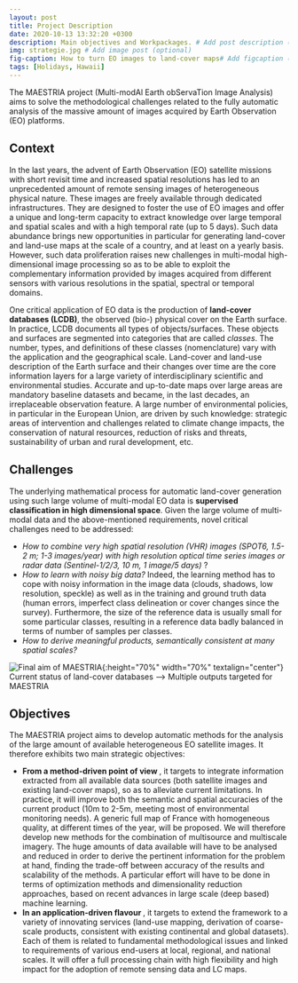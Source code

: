 ```yaml
---
layout: post
title: Project Description
date: 2020-10-13 13:32:20 +0300
description: Main objectives and Workpackages. # Add post description (optional)
img: strategie.jpg # Add image post (optional)
fig-caption: How to turn EO images to land-cover maps# Add figcaption (optional)
tags: [Holidays, Hawaii]
---
```

The MAESTRIA project (Multi-modAl Earth obServaTion Image Analysis) aims to solve the methodological challenges related to the fully automatic analysis of the massive amount of images acquired by Earth Observation (EO) platforms.

## Context
In the last years, the advent of Earth Observation (EO) satellite missions with short revisit time and increased spatial resolutions has led to an unprecedented amount of remote sensing images of heterogeneous physical nature. These images are freely available through dedicated infrastructures. They are designed to foster the use of EO images and offer a unique and long-term capacity to extract knowledge over large temporal and spatial scales and with a high temporal
rate (up to 5 days).
Such data abundance brings new opportunities in particular for generating land-cover and land-use maps at the scale of a country, and at least on a yearly basis. However, such
data proliferation raises new challenges in multi-modal high-dimensional image processing so as to be able to exploit the complementary information provided by images acquired from different sensors with various resolutions in the spatial, spectral or temporal domains.

One critical application of EO data is the production of <b>land-cover databases (LCDB)</b>, the observed (bio-) physical cover on the Earth surface. In practice, LCDB documents all types of objects/surfaces. These objects and surfaces are segmented into categories that are
called <i>classes</i>. The number, types, and definitions of these classes (nomenclature) vary with the application
and the geographical scale.
Land-cover and land-use description of the Earth surface and their changes over time are the core information layers for a large variety of interdisciplinary scientific and environmental studies. Accurate and up-to-date maps over large areas are mandatory baseline datasets and became, in the last decades, an irreplaceable observation feature. A large number of environmental policies, in particular in the European Union, are driven by such knowledge: strategic areas of intervention and challenges related to climate change impacts, the conservation of natural resources, reduction of risks and threats, sustainability of urban and rural development, etc.


## Challenges
The underlying mathematical process for automatic land-cover generation using such large volume of multi-modal EO data is <b>supervised classification in high dimensional space</b>. Given the large volume of multi-modal data and the above-mentioned requirements, novel critical challenges need to be addressed:
* <i>How to combine very high spatial resolution (VHR) images (SPOT6, 1.5-2 m; 1-3 images/year) with high resolution optical time series images or radar data (Sentinel-1/2/3, 10 m, 1 image/5 days) </i>?
* <i>How to learn with noisy big data?</i> Indeed, the learning method has to cope with noisy information in the image data (clouds, shadows, low resolution, speckle) as well as in the training and ground truth data (human errors, imperfect class delineation or cover changes since the survey). Furthermore, the size of the reference data is usually small for some particular classes, resulting in a reference data badly balanced in terms of number of samples per classes.
* <i>How to derive meaningful products, semantically consistent at many spatial scales?</i>

![Final aim of MAESTRIA]({{site.baseurl}}/assets/img/final.png){:height="70%" width="70%" textalign="center"}<br>
Current status of land-cover databases --> Multiple outputs targeted for MAESTRIA

## Objectives
The MAESTRIA project aims to develop automatic methods for the analysis of the large amount of available heterogeneous EO satellite images. It therefore exhibits two main strategic objectives:
* <b> From a method-driven point of view </b>, it targets to integrate information extracted from all available data sources (both satellite images and existing land-cover maps), so as to alleviate current limitations. In practice, it will improve both the semantic and spatial accuracies of the current product (10m to 2-5m, meeting most of environmental monitoring needs). A generic full map of France with homogeneous quality, at different times of the year, will be proposed. We will therefore develop new methods for the combination of multisource and multiscale imagery. The huge amounts of data available will have to be analysed and reduced in order to derive the pertinent information for the problem at hand, finding the trade-off between accuracy of the results and scalability of the methods. A particular effort will have to be done in terms of optimization methods and dimensionality reduction approaches, based on recent advances in large scale (deep based) machine learning.
* <b>In an application-driven flavour </b>, it targets to extend the framework to a variety of innovating services (land-use mapping, derivation of coarse-scale products, consistent with existing continental and global datasets). Each of them is related to fundamental methodological issues and linked to requirements of various end-users at local, regional, and national scales. It will offer a full processing chain with high flexibility and high impact for the adoption of remote
sensing data and LC maps.
